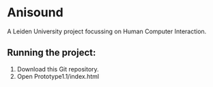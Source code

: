 # Anisound
A Leiden University project focussing on Human Computer Interaction.

## Running the project:
1. Download this Git repository.
2. Open Prototype1.1/index.html
